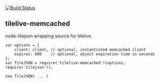 [![Build Status](https://travis-ci.org/mapbox/tilelive-memcached.png?branch=master)](https://travis-ci.org/mapbox/tilelive-memcached)

tilelive-memcached
------------------
node-tilejson wrapping source for tilelive.

    var options = {
        client: client, // optional, instantiated memcached client
        expires: 600    // optional, object expiration time in seconds
    };
    var TileJSON = require('tilelive-memcached')(options, require('tilejson'));

    new TileJSON( ... )
